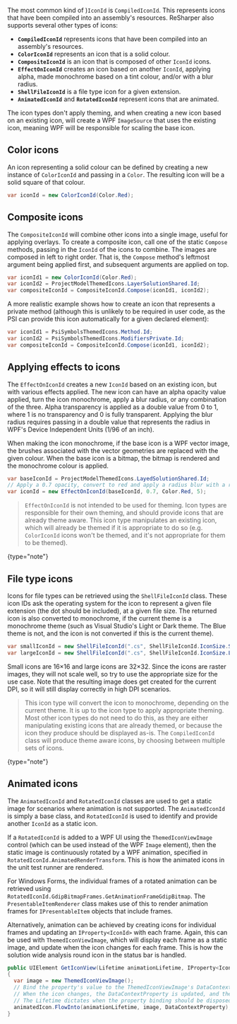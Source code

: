 [//]: # (title: Icon Types)

The most common kind of )`IconId` is `CompiledIconId`. This represents icons that have been compiled into an assembly's resources. ReSharper also supports several other types of icons:

* **`CompiledIconId`** represents icons that have been compiled into an assembly's resources.
* **`ColorIconId`** represents an icon that is a solid colour.
* **`CompositeIconId`** is an icon that is composed of other `IconId` icons.
* **`EffectOnIconId`** creates an icon based on another `IconId`, applying alpha, made monochrome based on a tint colour, and/or with a blur radius.
* **`ShellFileIconId`** is a file type icon for a given extension.
* **`AnimatedIconId`** and **`RotatedIconId`** represent icons that are animated.

The icon types don't apply theming, and when creating a new icon based on an existing icon, will create a WPF `ImageSource` that uses the existing icon, meaning WPF will be responsible for scaling the base icon.

## Color icons

An icon representing a solid colour can be defined by creating a new instance of `ColorIconId` and passing in a `Color`. The resulting icon will be a solid square of that colour.

```csharp
var iconId = new ColorIconId(Color.Red);
```

## Composite icons

The `CompositeIconId` will combine other icons into a single image, useful for applying overlays. To create a composite icon, call one of the static `Compose` methods, passing in the `IconId` of the icons to combine. The images are composed in left to right order. That is, the `Compose` method's leftmost argument being applied first, and subsequent arguments are applied on top.

```csharp
var iconId1 = new ColorIconId(Color.Red);
var iconId2 = ProjectModelThemedIcons.LayerSolutionShared.Id;
var compositeIconId = CompositeIconId.Compose(iconId1, iconId2);
```

A more realistic example shows how to create an icon that represents a private method (although this is unlikely to be required in user code, as the PSI can provide this icon automatically for a given declared element):

```csharp
var iconId1 = PsiSymbolsThemedIcons.Method.Id;
var iconId2 = PsiSymbolsThemedIcons.ModifiersPrivate.Id;
var compositeIconId = CompositeIconId.Compose(iconId1, iconId2);
```

## Applying effects to icons

The `EffectOnIconId` creates a new `IconId` based on an existing icon, but with various effects applied. The new icon can have an alpha opacity value applied, turn the icon monochrome, apply a blur radius, or any combination of the three. Alpha transparency is applied as a double value from 0 to 1, where 1 is no transparency and 0 is fully transparent. Applying the blur radius requires passing in a double value that represents the radius in WPF's Device Independent Units (1/96 of an inch).

When making the icon monochrome, if the base icon is a WPF vector image, the brushes associated with the vector geometries are replaced with the given colour. When the base icon is a bitmap, the bitmap is rendered and the monochrome colour is applied.

```csharp
var baseIconId = ProjectModelThemedIcons.LayedSolutionShared.Id;
// Apply a 0.7 opacity, convert to red and apply a radius blur with a radius of 5
var iconId = new EffectOnIconId(baseIconId, 0.7, Color.Red, 5);
```

 >  `EffectOnIconId` is not intended to be used for theming. Icon types are responsible for their own theming, and should provide icons that are already theme aware. This icon type manipulates an existing icon, which will already be themed if it is appropriate to do so (e.g. `ColorIconId` icons won't be themed, and it's not appropriate for them to be themed).
 >
 {type="note"}

## File type icons

Icons for file types can be retrieved using the `ShellFileIconId` class. These icon IDs ask the operating system for the icon to represent a given file extension (the dot should be included), at a given file size. The returned icon is also converted to monochrome, if the current theme is a monochrome theme (such as Visual Studio's Light or Dark theme. The Blue theme is not, and the icon is not converted if this is the current theme).

```csharp
var smallIconId = new ShellFileIconId(".cs", ShellFileIconId.IconSize.SmallIcon);
var largeIconId = new ShellFileIconId(".cs", ShellFileIconId.IconSize.LargeIcon);
```

Small icons are 16×16 and large icons are 32×32. Since the icons are raster images, they will not scale well, so try to use the appropriate size for the use case. Note that the resulting image does get created for the current DPI, so it will still display correctly in high DPI scenarios.

 >  This icon type will convert the icon to monochrome, depending on the current theme. It is up to the icon type to apply appropriate theming. Most other icon types do not need to do this, as they are either manipulating existing icons that are already themed, or because the icon they produce should be displayed as-is. The `CompiledIconId` class will produce theme aware icons, by choosing between multiple sets of icons.
 >
 {type="note"}

## Animated icons

The `AnimatedIconId` and `RotatedIconId` classes are used to get a static image for scenarios where animation is not supported. The `AnimatedIconId` is simply a base class, and `RotatedIconId` is used to identify and provide another `IconId` as a static icon.

If a `RotatedIconId` is added to a WPF UI using the `ThemedIconViewImage` control (which can be used instead of the WPF `Image` element), then the static image is continuously rotated by a WPF animation, specified in `RotatedIconId.AnimatedRenderTransform`. This is how the animated icons in the unit test runner are rendered.

For Windows Forms, the individual frames of a rotated animation can be retrieved using `RotatedIconId.GdipBitmapFrames.GetAnimationFrameGdipBitmap`. The `PresentableItemRenderer` class makes use of this to render animation frames for `IPresentableItem` objects that include frames.

Alternatively, animation can be achieved by creating icons for individual frames and updating an `IProperty<IconId>` with each frame. Again, this can be used with `ThemedIconViewImage`, which will display each frame as a static image, and update when the icon changes for each frame. This is how the solution wide analysis round icon in the status bar is handled.

```csharp
public UIElement GetIconView(Lifetime animationLifetime, IProperty<IconId> animatedIcon)
{
  var image = new ThemedIconViewImage();
  // Bind the property's value to the ThemedIconViewImage's DataContextProperty
  // When the icon changes, the DataContextProperty is updated, and the image is redrawn
  // The Lifetime dictates when the property binding should be disposed
  animatedIcon.FlowInto(animationLifetime, image, DataContextProperty);
}
```